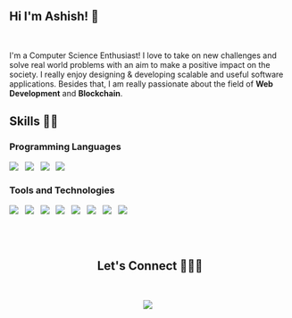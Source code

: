 ## Hi I'm Ashish! 👋
<br>

I'm a Computer Science Enthusiast! I love to take on new challenges and solve real world problems with an aim to make a positive impact on the society. I really enjoy designing & developing scalable and useful software applications.
Besides that, I am really passionate about the field of **Web Development** and **Blockchain**.
<br>

## Skills 👨‍🔬

### Programming Languages
![](	https://img.shields.io/badge/C%2B%2B-00599C?style=for-the-badge&logo=c%2B%2B&logoColor=white)&nbsp;&nbsp;
![](https://img.shields.io/badge/HTML-239120?style=for-the-badge&logo=html5&logoColor=white)&nbsp;&nbsp;
![](https://img.shields.io/badge/CSS-239120?&style=for-the-badge&logo=css3&logoColor=white)&nbsp;&nbsp;
![](https://img.shields.io/badge/JavaScript-F7DF1E?style=for-the-badge&logo=javascript&logoColor=black)

### Tools and Technologies
![](https://img.shields.io/badge/Node.js-43853D?style=for-the-badge&logo=node.js&logoColor=white)&nbsp;&nbsp;
![](https://img.shields.io/badge/Express.js-000000?style=for-the-badge&logo=express&logoColor=white)&nbsp;&nbsp;
![](https://img.shields.io/badge/MongoDB-4EA94B?style=for-the-badge&logo=mongodb&logoColor=white)&nbsp;&nbsp;
![](https://img.shields.io/badge/React-20232A?style=for-the-badge&logo=react&logoColor=61DAFB)&nbsp;&nbsp;
![](https://img.shields.io/badge/jQuery-0769AD?style=for-the-badge&logo=jquery&logoColor=white)&nbsp;&nbsp;
![](https://img.shields.io/badge/Bootstrap-563D7C?style=for-the-badge&logo=bootstrap&logoColor=white)&nbsp;&nbsp;
![](https://img.shields.io/badge/Git-F05032?style=for-the-badge&logo=git&logoColor=white)&nbsp;&nbsp;
![](https://img.shields.io/badge/Visual_Studio_Code-0078D4?style=for-the-badge&logo=visual%20studio%20code&logoColor=white)




<div align="center">
  <a >
  </a>
  <br/>
  <br/>
  

## Let's Connect 🧑‍🤝‍🧑 
<br>

[![](https://img.shields.io/badge/LinkedIn-0077B5?style=for-the-badge&logo=linkedin&logoColor=white)](https://www.linkedin.com/in/ashish-bhandari-b6001a168/)&nbsp;&nbsp;


<!--
**ashishgits/ashishgits** is a ✨ _special_ ✨ repository because its `README.md` (this file) appears on your GitHub profile.

Here are some ideas to get you started:

- 🔭 I’m currently working on ...
- 🌱 I’m currently learning ...
- 👯 I’m looking to collaborate on ...
- 🤔 I’m looking for help with ...
- 💬 Ask me about ...
- 📫 How to reach me: ...
- 😄 Pronouns: ...
- ⚡ Fun fact: ...
-->
